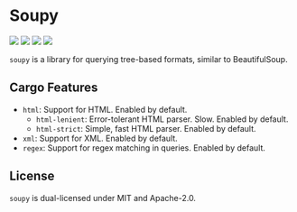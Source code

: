 # Soupy
[![][img_version]][crates] [![][img_doc]][doc] [![][img_license]][license] [![][img_downloads]][crates]

`soupy` is a library for querying tree-based formats, similar to BeautifulSoup. 

## Cargo Features

- `html`: Support for HTML. Enabled by default.
  - `html-lenient`: Error-tolerant HTML parser. Slow. Enabled by default.
  - `html-strict`: Simple, fast HTML parser. Enabled by default.
- `xml`: Support for XML. Enabled by default.
- `regex`: Support for regex matching in queries. Enabled by default.

## License

`soupy` is dual-licensed under MIT and Apache-2.0.

[img_version]: https://img.shields.io/crates/v/soupy.svg
[img_doc]: https://img.shields.io/badge/rust-documentation-blue.svg
[img_license]: https://img.shields.io/badge/license-MIT%2FApache-blue.svg
[img_downloads]:https://img.shields.io/crates/d/soupy.svg

[crates]: https://crates.io/crates/soupy
[doc]: https://docs.rs/soupy
[license]: https://github.com/hankjordan/soupy#license
